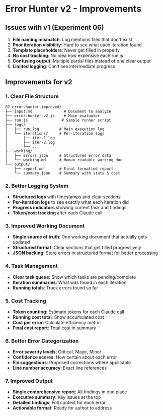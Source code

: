 # Error Hunter v2 - Improvements

## Issues with v1 (Experiment 06)
1. **File naming mismatch**: Log mentions files that don't exist
2. **Poor iteration visibility**: Hard to see what each iteration found
3. **Template placeholders**: Never get filled in properly
4. **No cost tracking**: No idea how expensive each run is
5. **Confusing output**: Multiple partial files instead of one clear output
6. **Limited logging**: Can't see intermediate progress

## Improvements for v2

### 1. Clear File Structure
```
07-error-hunter-improved/
├── input.md              # Document to analyze
├── error-hunter-v2.js    # Main evaluator
├── run.js               # Simple runner script
├── logs/
│   ├── run.log         # Main execution log
│   └── iterations/     # Per-iteration logs
│       ├── iter-1.log
│       ├── iter-2.log
│       └── ...
├── working/
│   ├── errors.json     # Structured error data
│   └── working.md      # Human-readable working doc
└── output/
    ├── report.md       # Final formatted report
    └── summary.json    # Summary with stats & cost
```

### 2. Better Logging System
- **Structured logs** with timestamps and clear sections
- **Per-iteration logs** to see exactly what each iteration did
- **Progress indicators** showing current task and findings
- **Token/cost tracking** after each Claude call

### 3. Improved Working Document
- **Single source of truth**: One working document that actually gets updated
- **Structured format**: Clear sections that get filled progressively
- **JSON backing**: Store errors in structured format for better processing

### 4. Task Management
- **Clear task queue**: Show which tasks are pending/complete
- **Iteration summaries**: What was found in each iteration
- **Running totals**: Track errors found so far

### 5. Cost Tracking
- **Token counting**: Estimate tokens for each Claude call
- **Running cost total**: Show accumulated cost
- **Cost per error**: Calculate efficiency metric
- **Final cost report**: Total cost in summary

### 6. Better Error Categorization
- **Error severity levels**: Critical, Major, Minor
- **Confidence scores**: How certain about each error
- **Fix suggestions**: Proposed corrections where applicable
- **Line number accuracy**: Exact line references

### 7. Improved Output
- **Single comprehensive report**: All findings in one place
- **Executive summary**: Key issues at the top
- **Detailed findings**: Full context for each error
- **Actionable format**: Ready for author to address